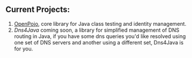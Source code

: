 ## Current Projects:
1. [OpenPojo](https://github.com/oshoukry/openpojo/), core library for Java class testing and identity management.
2. _Dns4Java_ coming soon, a library for simplified management of DNS routing in Java, if you have some dns queries you'd like resolved using one set of DNS servers and another using a different set, Dns4Java is for you.
